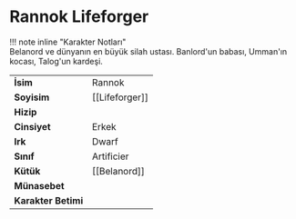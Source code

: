 # Rannok Lifeforger  
  
  
!!! note inline "Karakter Notları"  
	Belanord ve dünyanın en büyük silah ustası. Banlord'un babası, Umman'ın kocası, Talog'un kardeşi.  
  
  
<table><tr><td><b>İsim</b></td><td>Rannok</td></tr>  
<tr><td><b>Soyisim</b></td><td>[[Lifeforger]]</td></tr>  
<tr><td><b>Hizip</b></td><td></td></tr>  
<tr><td><b>Cinsiyet</b></td><td>Erkek</td></tr>  
<tr><td><b>Irk</b></td><td>Dwarf</td></tr>  
<tr><td><b>Sınıf</b></td><td>Artificier</td></tr>  
<tr><td><b>Kütük</b></td><td>[[Belanord]]</td></tr>  
<tr><td><b>Münasebet</b></td><td></td></tr>  
<tr><td><b>Karakter Betimi</b></td><td></td></tr>  
</table>